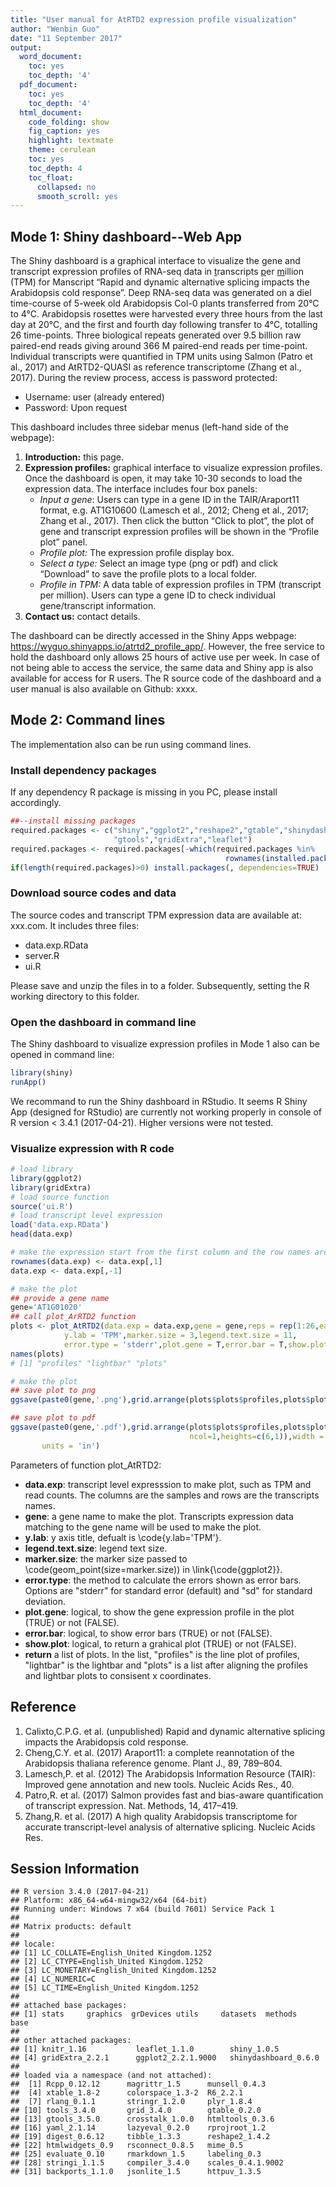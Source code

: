 ```yaml
---
title: "User manual for AtRTD2 expression profile visualization"
author: "Wenbin Guo"
date: "11 September 2017"
output:
  word_document:
    toc: yes
    toc_depth: '4'
  pdf_document:
    toc: yes
    toc_depth: '4'
  html_document:
    code_folding: show
    fig_caption: yes
    highlight: textmate
    theme: cerulean
    toc: yes
    toc_depth: 4
    toc_float:
      collapsed: no
      smooth_scroll: yes
---
```


## **Mode 1: Shiny dashboard--Web App**
The Shiny dashboard is a graphical interface to visualize the gene and transcript expression profiles of RNA-seq data in <u>t</u>ranscripts <u>p</u>er <u>m</u>illion (TPM) for Manscript “Rapid and dynamic alternative splicing impacts the Arabidopsis cold response”. Deep RNA-seq data was generated on a diel time-course of 5-week old Arabidopsis Col-0 plants transferred from 20°C to 4°C. Arabidopsis rosettes were harvested every three hours from the last day at 20°C, and the first and fourth day following transfer to 4°C, totalling 26 time-points. Three biological repeats generated over 9.5 billion raw paired-end reads giving around 366 M paired-end reads per time-point. Individual transcripts were quantified in TPM units using Salmon (Patro et al., 2017) and AtRTD2-QUASI as reference transcriptome (Zhang et al., 2017). During the review process, access is password protected:

- Username: user (already entered)
- Password: Upon request

This dashboard includes three sidebar menus (left-hand side of the webpage):

1. **Introduction:** this page.
2. **Expression profiles:** graphical interface to visualize expression profiles. Once the dashboard is open, it may take 10-30 seconds to load the expression data. The interface includes four box panels:
    + _Input a gene_: Users can type in a gene ID in the TAIR/Araport11 format, e.g. AT1G10600 (Lamesch et al., 2012; Cheng et al., 2017; Zhang et al., 2017). Then click the button “Click to plot”, the plot of gene and transcript expression profiles will be shown in the “Profile plot” panel.
    + _Profile plot:_ The expression profile display box.
    + _Select a type:_ Select an image type (png or pdf) and click “Download” to save the profile plots to a local folder.
    + _Profile in TPM:_ A data table of expression profiles in TPM (transcript per million). Users can type a gene ID to check individual gene/transcript information.
3. **Contact us:** contact details.

The dashboard can be directly accessed in the Shiny Apps webpage: https://wyguo.shinyapps.io/atrtd2_profile_app/. However, the free service to hold the dashboard only allows 25 hours of active use per week. In case of not being able to access the service, the same data and Shiny app is also available for access for R users. The R source code of the dashboard and a user manual is also available on Github: xxxx.

## **Mode 2: Command lines**

The implementation also can be run using command lines.

### **Install dependency packages**
If any dependency R package is missing in you PC, please install accordingly.

```r
##--install missing packages
required.packages <- c("shiny","ggplot2","reshape2","gtable","shinydashboard",
                       "gtools","gridExtra","leaflet")
required.packages <- required.packages[-which(required.packages %in% 
                                                rownames(installed.packages()))]
if(length(required.packages)>0) install.packages(, dependencies=TRUE)
```

### **Download source codes and data**
The source codes and transcript TPM expression data are available at: xxx.com. It includes three files: 

- data.exp.RData
- server.R
- ui.R 

Please save and unzip the files in to a folder. Subsequently, setting the R working directory to this folder.

### **Open the dashboard in command line**
The Shiny dashboard to visualize expression profiles in Mode 1 also can be opened in command line:

```r
library(shiny)
runApp()
```
We recommand to run the Shiny dashboard in RStudio. It seems R Shiny App (designed for RStudio) are currently not working properly in console of R version < 3.4.1 (2017-04-21). Higher versions were not tested. 


### **Visualize expression with R code**


```r
# load library
library(ggplot2)
library(gridExtra)
# load source function
source('ui.R')
# load transcript level expression
load('data.exp.RData')
head(data.exp)

# make the expression start from the first column and the row names are the transcripts
rownames(data.exp) <- data.exp[,1]
data.exp <- data.exp[,-1]

# make the plot
## provide a gene name
gene='AT1G01020'
## call plot_ArRTD2 function
plots <- plot_AtRTD2(data.exp = data.exp,gene = gene,reps = rep(1:26,each=9),
            y.lab = 'TPM',marker.size = 3,legend.text.size = 11,
            error.type = 'stderr',plot.gene = T,error.bar = T,show.plot = T)
names(plots)
# [1] "profiles" "lightbar" "plots"  

# make the plot
## save plot to png
ggsave(paste0(gene,'.png'),grid.arrange(plots$plots$profiles,plots$plots$lightbar,                                        ncol=1,heights=c(6,1)),width = 10,height = 5.5,units = 'in')

## save plot to pdf
ggsave(paste0(gene,'.pdf'),grid.arrange(plots$plots$profiles,plots$plots$lightbar,
                                        ncol=1,heights=c(6,1)),width = 10,height = 5.5,
       units = 'in')
```

Parameters of function plot_AtRTD2: 

- **data.exp**: transcript level expresssion to make plot, such as TPM and read counts. The columns are the samples and rows are the transcripts names.
- **gene**: a gene name to make the plot. Transcripts expression data matching to the gene name will be used to make the plot.
- **y.lab**: y axis title, defualt is \code{y.lab='TPM'}.
- **legend.text.size**: legend text size.
- **marker.size**: the marker size passed to \code(geom_point(size=marker.size)) in \link{\code{ggplot2}}.
- **error.type**: the method to calculate the errors shown as error bars. Options are "stderr" for standard error (default) and "sd" for standard deviation.
- **plot.gene**: logical, to show the gene expression profile in the plot (TRUE) or not (FALSE).
- **error.bar**: logical, to show error bars (TRUE) or not (FALSE).
- **show.plot**: logical, to return a grahical plot (TRUE) or not (FALSE).
- **return** a list of plots. In the list, "profiles" is the line plot of profiles, "lightbar" is the lightbar and "plots" is a list after aligning the profiles and lightbar plots to consisent x coordinates.



## **Reference**
1. Calixto,C.P.G. et al. (unpublished) Rapid and dynamic alternative splicing impacts the Arabidopsis cold response.
2. Cheng,C.Y. et al. (2017) Araport11: a complete reannotation of the Arabidopsis thaliana reference genome. Plant J., 89, 789–804.
3. Lamesch,P. et al. (2012) The Arabidopsis Information Resource (TAIR): Improved gene annotation and new tools. Nucleic Acids Res., 40.
4. Patro,R. et al. (2017) Salmon provides fast and bias-aware quantification of transcript expression. Nat. Methods, 14, 417–419.
5. Zhang,R. et al. (2017) A high quality Arabidopsis transcriptome for accurate transcript-level analysis of alternative splicing. Nucleic Acids Res.

## **Session Information**

```
## R version 3.4.0 (2017-04-21)
## Platform: x86_64-w64-mingw32/x64 (64-bit)
## Running under: Windows 7 x64 (build 7601) Service Pack 1
## 
## Matrix products: default
## 
## locale:
## [1] LC_COLLATE=English_United Kingdom.1252 
## [2] LC_CTYPE=English_United Kingdom.1252   
## [3] LC_MONETARY=English_United Kingdom.1252
## [4] LC_NUMERIC=C                           
## [5] LC_TIME=English_United Kingdom.1252    
## 
## attached base packages:
## [1] stats     graphics  grDevices utils     datasets  methods   base     
## 
## other attached packages:
## [1] knitr_1.16           leaflet_1.1.0        shiny_1.0.5         
## [4] gridExtra_2.2.1      ggplot2_2.2.1.9000   shinydashboard_0.6.0
## 
## loaded via a namespace (and not attached):
##  [1] Rcpp_0.12.12      magrittr_1.5      munsell_0.4.3    
##  [4] xtable_1.8-2      colorspace_1.3-2  R6_2.2.1         
##  [7] rlang_0.1.1       stringr_1.2.0     plyr_1.8.4       
## [10] tools_3.4.0       grid_3.4.0        gtable_0.2.0     
## [13] gtools_3.5.0      crosstalk_1.0.0   htmltools_0.3.6  
## [16] yaml_2.1.14       lazyeval_0.2.0    rprojroot_1.2    
## [19] digest_0.6.12     tibble_1.3.3      reshape2_1.4.2   
## [22] htmlwidgets_0.9   rsconnect_0.8.5   mime_0.5         
## [25] evaluate_0.10     rmarkdown_1.5     labeling_0.3     
## [28] stringi_1.1.5     compiler_3.4.0    scales_0.4.1.9002
## [31] backports_1.1.0   jsonlite_1.5      httpuv_1.3.5
```
